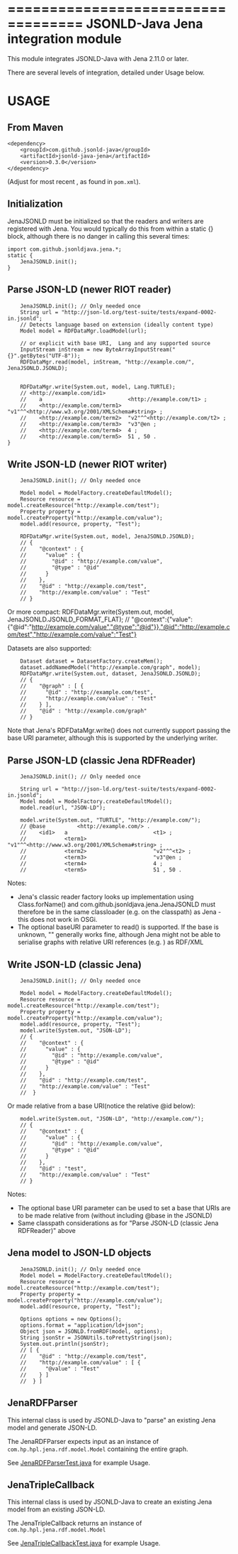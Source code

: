 ===================================
JSONLD-Java Jena integration module
===================================

This module integrates JSONLD-Java with Jena 2.11.0 or later.

There are several levels of integration, detailed under Usage below.

USAGE
=====

From Maven
----------

    <dependency>
        <groupId>com.github.jsonld-java</groupId>
        <artifactId>jsonld-java-jena</artifactId>
        <version>0.3.0</version>
    </dependency>

(Adjust for most recent <version>, as found in ``pom.xml``).


Initialization
--------------
JenaJSONLD must be initialized so that the readers and writers are registered with Jena. You would typically
do this from within a static {} block, although there is no danger in calling this several times:

    import com.github.jsonldjava.jena.*;    
    static {
        JenaJSONLD.init();       
    }


Parse JSON-LD (newer RIOT reader)
---------------------------------
        JenaJSONLD.init(); // Only needed once       
        String url = "http://json-ld.org/test-suite/tests/expand-0002-in.jsonld";
        // Detects language based on extension (ideally content type)
        Model model = RDFDataMgr.loadModel(url);
        
        // or explicit with base URI,  Lang and any supported source
        InputStream inStream = new ByteArrayInputStream("{}".getBytes("UTF-8"));        
        RDFDataMgr.read(model, inStream, "http://example.com/", JenaJSONLD.JSONLD);
        
        
        RDFDataMgr.write(System.out, model, Lang.TURTLE);
        // <http://example.com/id1>
        //    a                           <http://example.com/t1> ;
        //    <http://example.com/term1>  "v1"^^<http://www.w3.org/2001/XMLSchema#string> ;
        //    <http://example.com/term2>  "v2"^^<http://example.com/t2> ;
        //    <http://example.com/term3>  "v3"@en ;
        //    <http://example.com/term4>  4 ;
        //    <http://example.com/term5>  51 , 50 .        
    }
       

Write JSON-LD (newer RIOT writer)
---------------------------------

        JenaJSONLD.init(); // Only needed once       

        Model model = ModelFactory.createDefaultModel();
        Resource resource = model.createResource("http://example.com/test");
        Property property = model.createProperty("http://example.com/value");
        model.add(resource, property, "Test");
        
        RDFDataMgr.write(System.out, model, JenaJSONLD.JSONLD);        
        // {
        //    "@context" : {
        //      "value" : {
        //        "@id" : "http://example.com/value",
        //        "@type" : "@id"
        //      }
        //    },
        //    "@id" : "http://example.com/test",
        //    "http://example.com/value" : "Test"
        // }

Or more compact:
        RDFDataMgr.write(System.out, model, JenaJSONLD.JSONLD_FORMAT_FLAT);
        // "@context":{"value":{"@id":"http://example.com/value","@type":"@id"}},"@id":"http://example.com/test","http://example.com/value":"Test"}


Datasets are also supported:

        Dataset dataset = DatasetFactory.createMem();
        dataset.addNamedModel("http://example.com/graph", model);
        RDFDataMgr.write(System.out, dataset, JenaJSONLD.JSONLD);
        // {
        //    "@graph" : [ {
        //      "@id" : "http://example.com/test",
        //      "http://example.com/value" : "Test"
        //    } ],
        //    "@id" : "http://example.com/graph"
        // }


Note that Jena's RDFDataMgr.write() does not currently support passing the 
base URI parameter, although this is supported by the underlying writer.



Parse JSON-LD (classic Jena RDFReader)
--------------------------------------
        JenaJSONLD.init(); // Only needed once

        String url = "http://json-ld.org/test-suite/tests/expand-0002-in.jsonld";
        Model model = ModelFactory.createDefaultModel();
        model.read(url, "JSON-LD");
        
        model.write(System.out, "TURTLE", "http://example.com/");
        // @base          <http://example.com/> .
        //    <id1>   a                           <t1> ;
        //            <term1>                     "v1"^^<http://www.w3.org/2001/XMLSchema#string> ;
        //            <term2>                     "v2"^^<t2> ;
        //            <term3>                     "v3"@en ;
        //            <term4>                     4 ;
        //            <term5>                     51 , 50 .       

Notes: 
* Jena's classic reader factory looks up implementation using Class.forName()
  and com.github.jsonldjava.jena.JenaJSONLD must therefore be in the same 
  classloader (e.g. on the classpath) as Jena - this does not work in OSGi.
* The optional baseURI parameter to read() is supported. If the base is unknown, 
  "" generally works fine, although Jena might not be able to serialise graphs
  with relative URI references (e.g. <term1>) as RDF/XML



Write JSON-LD (classic Jena)
----------------------------
        JenaJSONLD.init(); // Only needed once       

        Model model = ModelFactory.createDefaultModel();
        Resource resource = model.createResource("http://example.com/test");
        Property property = model.createProperty("http://example.com/value");
        model.add(resource, property, "Test");        
        model.write(System.out, "JSON-LD");
        // {
        //    "@context" : {
        //      "value" : {
        //        "@id" : "http://example.com/value",
        //        "@type" : "@id"
        //      }
        //    },
        //    "@id" : "http://example.com/test",
        //    "http://example.com/value" : "Test"
        //  }
 
Or made relative from a base URI(notice the relative @id below):

        model.write(System.out, "JSON-LD", "http://example.com/");
        // {
        //    "@context" : {
        //      "value" : {
        //        "@id" : "http://example.com/value",
        //        "@type" : "@id"
        //      }
        //    },
        //    "@id" : "test",
        //    "http://example.com/value" : "Test"
        // }        

Notes:      
* The optional base URI parameter can be used to set a base that URIs are to be made
  relative from (without including @base in the JSONLD)
* Same classpath considerations as for "Parse JSON-LD (classic Jena RDFReader)" above        


Jena model to JSON-LD objects
-----------------------------

        JenaJSONLD.init(); // Only needed once
        Model model = ModelFactory.createDefaultModel();
        Resource resource = model.createResource("http://example.com/test");
        Property property = model.createProperty("http://example.com/value");
        model.add(resource, property, "Test");

        Options options = new Options();
        options.format = "application/ld+json";
        Object json = JSONLD.fromRDF(model, options);
        String jsonStr = JSONUtils.toPrettyString(json);
        System.out.println(jsonStr);
        // [ {
        //    "@id" : "http://example.com/test",
        //    "http://example.com/value" : [ {
        //      "@value" : "Test"
        //    } ]
        //  } ]


JenaRDFParser
-------------

This internal class is used by JSONLD-Java to "parse" an existing Jena model and generate JSON-LD. 

The JenaRDFParser expects input as an instance of `com.hp.hpl.jena.rdf.model.Model` containing the entire graph.

See [JenaRDFParserTest.java](./src/test/java/com/github/jsonldjava/jena/JenaRDFParserTest.java) for example Usage.


JenaTripleCallback
------------------

This internal class is used by JSONLD-Java to create an existing Jena model from an existing JSON-LD. 

The JenaTripleCallback returns an instance of `com.hp.hpl.jena.rdf.model.Model`

See [JenaTripleCallbackTest.java](./src/test/java/com/github/jsonldjava/jena/JenaTripleCallbackTest.java) for example Usage.

